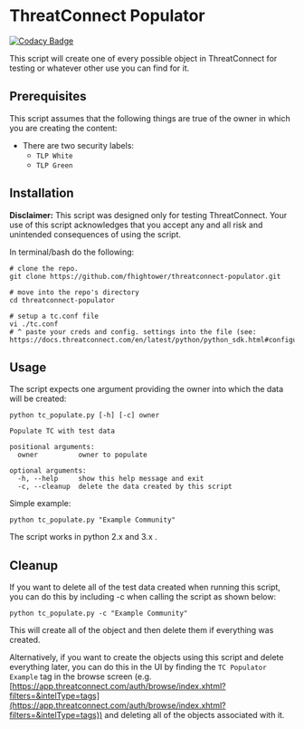 # ThreatConnect Populator

[![Codacy Badge](https://api.codacy.com/project/badge/Grade/531c2054c4874013b78ff7cebc46a6b2)](https://www.codacy.com/app/fhightower/threatconnect-populator)

This script will create one of every possible object in ThreatConnect for testing or whatever other use you can find for it.

## Prerequisites

This script assumes that the following things are true of the owner in which you are creating the content:

- There are two security labels:
  - `TLP White`
  - `TLP Green`

## Installation

**Disclaimer:** This script was designed only for testing ThreatConnect. Your use of this script acknowledges that you accept any and all risk and unintended consequences of using the script.

In terminal/bash do the following:

```
# clone the repo.
git clone https://github.com/fhightower/threatconnect-populator.git

# move into the repo's directory
cd threatconnect-populator

# setup a tc.conf file
vi ./tc.conf  
# ^ paste your creds and config. settings into the file (see: https://docs.threatconnect.com/en/latest/python/python_sdk.html#configuration)
```

## Usage

The script expects one argument providing the owner into which the data will be created:

```
python tc_populate.py [-h] [-c] owner

Populate TC with test data

positional arguments:
  owner          owner to populate

optional arguments:
  -h, --help     show this help message and exit
  -c, --cleanup  delete the data created by this script
```

Simple example:

`python tc_populate.py "Example Community"`

The script works in python 2.x and 3.x .

## Cleanup

If you want to delete all of the test data created when running this script, you can do this by including -c when calling the script as shown below:

`python tc_populate.py -c "Example Community"`

This will create all of the object and then delete them if everything was created.

Alternatively, if you want to create the objects using this script and delete everything later, you can do this in the UI by finding the `TC Populator Example` tag in the browse screen (e.g. [https://app.threatconnect.com/auth/browse/index.xhtml?filters=&intelType=tags](https://app.threatconnect.com/auth/browse/index.xhtml?filters=&intelType=tags)) and deleting all of the objects associated with it.

